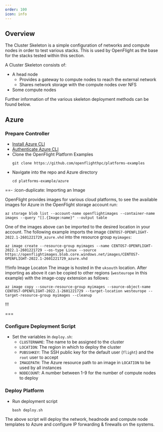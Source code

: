 ```yaml
---
order: 100
icon: info
---
```


## Overview

The Cluster Skeleton is a simple configuration of networks and compute nodes in order to test various stacks. This is used by OpenFlight as the base for the stacks tested within this section.

A Cluster Skeleton consists of:
- A head node
    - Provides a gateway to compute nodes to reach the external network
    - Shares network storage with the compute nodes over NFS
- Some compute nodes

Further information of the various skeleton deployment methods can be found below.

## Azure

### Prepare Controller

- [Install Azure CLI](https://docs.microsoft.com/en-us/cli/azure/install-azure-cli-linux?pivots=dnf)
- [Authenticate Azure CLI](https://docs.microsoft.com/en-us/cli/azure/get-started-with-azure-cli#how-to-sign-into-the-azure-cli)
- Clone the OpenFlight Platform Examples
  ```shell
  git clone https://github.com/openflighthpc/platforms-examples
  ```
- Navigate into the repo and Azure directory
  ```shell
  cd platforms-example/azure
  ```

==- :icon-duplicate: Importing an Image

OpenFlight provides images for various cloud platforms, to see the available images for Azure in the OpenFlight storage account run:
```shell
az storage blob list --account-name openflightimages --container-name images --query "[].{Image:name}" --output table
```

One of the images above can be imported to the desired location in your account. The following example imports the image `CENTOS7-OPENFLIGHT-2022.1-2601221729_azure.vhd` into the resource group `myimages`:
```shell
az image create --resource-group myimages --name CENTOS7-OPENFLIGHT-2022.1-2601221729 --os-type Linux --source https://openflightimages.blob.core.windows.net/images/CENTOS7-OPENFLIGHT-2022.1-2601221729_azure.vhd
```

!!!info Image Locaton
The image is hosted in the `uksouth` location. After importing as above it can be copied to other regions (`westeurope` in this example) with the image-copy extension as follows:
```shell
az image copy --source-resource-group myimages --source-object-name CENTOS7-OPENFLIGHT-2022.1-2601221729 --target-location westeurope --target-resource-group myimages --cleanup
```
!!!

===

### Configure Deployment Script

- Set the variables in `deploy.sh`:
  - `CLUSTERNAME`: The name to be assigned to the cluster
  - `LOCATION`: The region in which to deploy the cluster
  - `PUBSSHKEY`: The SSH public key for the default user (`flight`) and the `root` user to accept
  - `IMAGEPATH`: The Azure resource path to an image in `LOCATION` to be used by all instances
  - `NODECOUNT`: A number between 1-9 for the number of compute nodes to deploy

### Deploy Platform

- Run deployment script
  ```shell
  bash deploy.sh
  ```

The above script will deploy the network, headnode and compute node templates to Azure and configure IP forwarding & firewalls on the systems.
